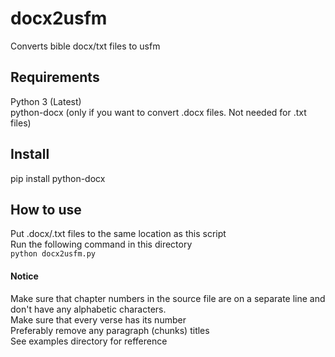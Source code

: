 # docx2usfm
Converts bible docx/txt files to usfm

## Requirements
Python 3 (Latest)  
python-docx (only if you want to convert .docx files. Not needed for .txt files)

## Install
pip install python-docx

## How to use
Put .docx/.txt files to the same location as this script  
Run the following command in this directory  
```python docx2usfm.py```

#### Notice
Make sure that chapter numbers in the source file are on a separate line and don't have any alphabetic characters.  
Make sure that every verse has its number  
Preferably remove any paragraph (chunks) titles  
See examples directory for refference
